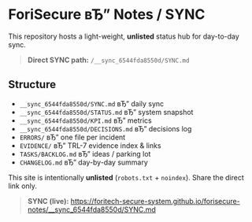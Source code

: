 ﻿# ForiSecure вЂ” Notes / SYNC

This repository hosts a light-weight, **unlisted** status hub for day-to-day sync.

> **Direct SYNC path:** `/__sync_6544fda8550d/SYNC.md`

## Structure
- `__sync_6544fda8550d/SYNC.md` вЂ” daily sync
- `__sync_6544fda8550d/STATUS.md` вЂ” system snapshot
- `__sync_6544fda8550d/KPI.md` вЂ” metrics
- `__sync_6544fda8550d/DECISIONS.md` вЂ” decisions log
- `ERRORS/` вЂ” one file per incident
- `EVIDENCE/` вЂ” TRL-7 evidence index & links
- `TASKS/BACKLOG.md` вЂ” ideas / parking lot
- `CHANGELOG.md` вЂ” day-by-day summary

This site is intentionally **unlisted** (`robots.txt` + `noindex`). Share the direct link only.

> **SYNC (live):** https://foritech-secure-system.github.io/forisecure-notes/__sync_6544fda8550d/SYNC.md

